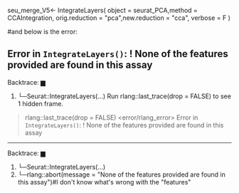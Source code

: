 seu_merge_V5<- IntegrateLayers(
  object = seurat_PCA,method = CCAIntegration,
  orig.reduction = "pca",new.reduction = "cca",
  verbose = F
)

#and below is the error:

Error in `IntegrateLayers()`:
! None of the features provided are found in this assay
---
Backtrace:
    ▆
 1. └─Seurat::IntegrateLayers(...)
Run rlang::last_trace(drop = FALSE) to see 1 hidden frame.
> rlang::last_trace(drop = FALSE)
<error/rlang_error>
Error in `IntegrateLayers()`:
! None of the features provided are found in this assay
---
Backtrace:
    ▆
 1. └─Seurat::IntegrateLayers(...)
 2.   └─rlang::abort(message = "None of the features provided are found in this assay")#I don't know what's wrong with the "features"
